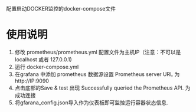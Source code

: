 配置启动DOCKER监控的docker-compose文件


# 使用说明

1. 修改 prometheus/prometheus.yml 配置文件为主机IP（注意：不可以是 localhost 或者 127.0.0.1)
2. 运行 docker-compose.yml
3. 在grafana 中添加 prometheus 数据源设置 Prometheus server URL 为 http://IP:9090
4. 点击底部的Save & test 出现 Successfully queried the Prometheus API. 为成功连接
5. 将gfarana_config.json导入作为仪表板即可监控运行容器状态信息.
